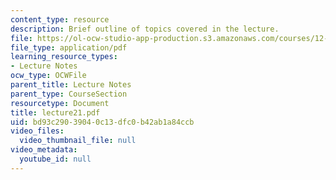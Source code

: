 ```yaml
---
content_type: resource
description: Brief outline of topics covered in the lecture.
file: https://ol-ocw-studio-app-production.s3.amazonaws.com/courses/12-800-fluid-dynamics-of-the-atmosphere-and-ocean-fall-2004/bd93c29039040c13dfc0b42ab1a84ccb_lecture21.pdf
file_type: application/pdf
learning_resource_types:
- Lecture Notes
ocw_type: OCWFile
parent_title: Lecture Notes
parent_type: CourseSection
resourcetype: Document
title: lecture21.pdf
uid: bd93c290-3904-0c13-dfc0-b42ab1a84ccb
video_files:
  video_thumbnail_file: null
video_metadata:
  youtube_id: null
---
```

